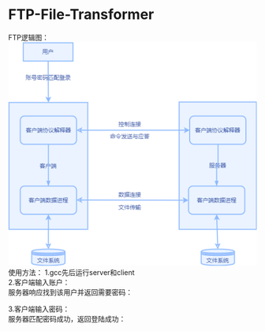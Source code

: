 # FTP-File-Transformer
FTP逻辑图：  
![image](https://github.com/lk-uoser/FTP-File-Transformer/blob/master/ftp%E6%A8%A1%E5%9E%8B.png)  
使用方法：
1.gcc先后运行server和client  
2.客户端输入账户：  
  服务器响应找到该用户并返回需要密码：  

3.客户端输入密码：  
  服务器匹配密码成功，返回登陆成功：  
